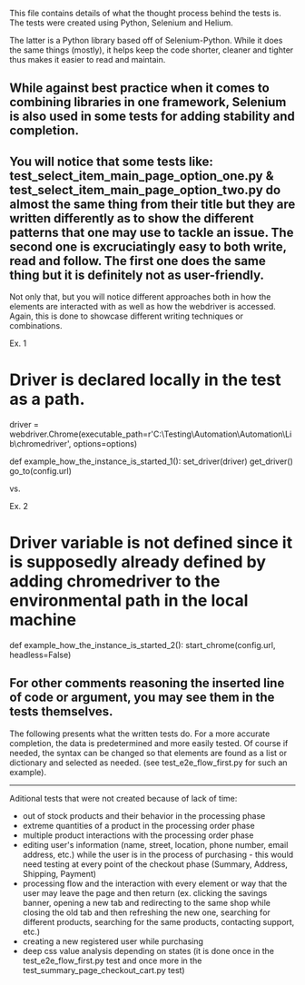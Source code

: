 This file contains details of what the thought process behind the tests is.
The tests were created using Python, Selenium and Helium.

The latter is a Python library based off of Selenium-Python. While it does the same things (mostly),
it helps keep the code shorter, cleaner and tighter thus makes it easier to read and maintain.

While against best practice when it comes to combining libraries in one framework,
Selenium is also used in some tests for adding stability and completion.
----------------------------------------
You will notice that some tests like:
test_select_item_main_page_option_one.py
&
test_select_item_main_page_option_two.py
do almost the same thing from their title but they are written differently as to show the different
patterns that one may use to tackle an issue. The second one is excruciatingly easy to both write, read and follow.
The first one does the same thing but it is definitely not as user-friendly.
----------------------------------------
Not only that, but you will notice different approaches both in how the elements are interacted with
as well as how the webdriver is accessed. Again, this is done to showcase different writing techniques or combinations.

Ex. 1
# Driver is declared locally in the test as a path.

driver = webdriver.Chrome(executable_path=r'C:\Testing\Automation\Automation\Lib\chromedriver', options=options)

def example_how_the_instance_is_started_1():
    set_driver(driver)
    get_driver()
    go_to(config.url)

vs.

Ex. 2
# Driver variable is not defined since it is supposedly already defined by adding chromedriver to the environmental path in the local machine

def example_how_the_instance_is_started_2():
    start_chrome(config.url, headless=False)

For other comments reasoning the inserted line of code or argument, you may see them in the tests themselves.
----------------------------------------
The following presents what the written tests do.
For a more accurate completion, the data is predetermined and more easily tested.
Of course if needed, the syntax can be changed so that elements are found as a list or dictionary and selected as needed. (see test_e2e_flow_first.py for such an example).


----------------------------------------
Aditional tests that were not created because of lack of time:
- out of stock products and their behavior in the processing phase
- extreme quantities of a product in the processing order phase
- multiple product interactions with the processing order phase
- editing user's information (name, street, location, phone number, email address, etc.) while the user is in the process of purchasing - this would need testing at every
 point of the checkout phase (Summary, Address, Shipping, Payment)
- processing flow and the interaction with every element or way that the user may leave the page and then return (ex. clicking the savings banner, opening a new tab and redirecting to the same shop while closing the old tab and then refreshing the new one, searching for different products, searching for the same products, contacting support, etc.)
- creating a new registered user while purchasing
- deep css value analysis depending on states (it is done once in the test_e2e_flow_first.py test and once more in the test_summary_page_checkout_cart.py test)
